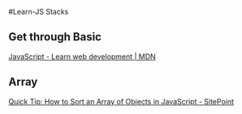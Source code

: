 #Learn-JS Stacks


## **Get through Basic**
[JavaScript - Learn web development | MDN](https://developer.mozilla.org/en-US/docs/Learn/JavaScript)

## **Array**
[Quick Tip: How to Sort an Array of Objects in JavaScript - SitePoint](https://www.sitepoint.com/sort-an-array-of-objects-in-javascript/)